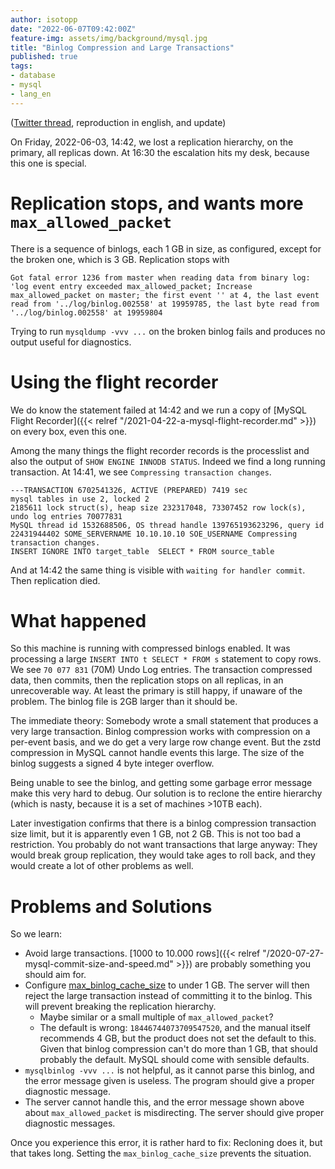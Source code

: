 ```yaml
---
author: isotopp
date: "2022-06-07T09:42:00Z"
feature-img: assets/img/background/mysql.jpg
title: "Binlog Compression and Large Transactions"
published: true
tags:
- database
- mysql
- lang_en
---
```


([Twitter thread](https://twitter.com/isotopp/status/1532752730229559300), reproduction in english, and update)

On Friday, 2022-06-03, 14:42, we lost a replication hierarchy, on the primary, all replicas down.
At 16:30 the escalation hits my desk, because this one is special.

# Replication stops, and wants more `max_allowed_packet`

There is a sequence of binlogs, each 1 GB in size, as configured, except for the broken one, which is 3 GB.
Replication stops with
```console
Got fatal error 1236 from master when reading data from binary log: 'log event entry exceeded max_allowed_packet; Increase max_allowed_packet on master; the first event '' at 4, the last event read from '../log/binlog.002558' at 19959785, the last byte read from '../log/binlog.002558' at 19959804
```
Trying to run `mysqldump -vvv ...` on the broken binlog fails and produces no output useful for diagnostics.

# Using the flight recorder

We do know the statement failed at 14:42 and we run a copy of [MySQL Flight Recorder]({{< relref "/2021-04-22-a-mysql-flight-recorder.md" >}}) on every box, even this one.

Among the many things the flight recorder records is the processlist and also the output of `SHOW ENGINE INNODB STATUS`.
Indeed we find a long running transaction.
At 14:41, we see `Compressing transaction changes`. 

```console
---TRANSACTION 6702541326, ACTIVE (PREPARED) 7419 sec
mysql tables in use 2, locked 2
2185611 lock struct(s), heap size 232317048, 73307452 row lock(s), undo log entries 70077831
MySQL thread id 1532688506, OS thread handle 139765193623296, query id 22431944402 SOME_SERVERNAME 10.10.10.10 SOE_USERNAME Compressing transaction changes.
INSERT IGNORE INTO target_table  SELECT * FROM source_table
```

And at 14:42 the same thing is visible with `waiting for handler commit`.
Then replication died.

# What happened

So this machine is running with compressed binlogs enabled.
It was processing a large `INSERT INTO t SELECT * FROM s` statement to copy rows.
We see `70 077 831` (70M) Undo Log entries.
The transaction compressed data, then commits, then the replication stops on all replicas, in an unrecoverable way. 
At least the primary is still happy, if unaware of the problem. 
The binlog file is 2GB larger than it should be.

The immediate theory:
Somebody wrote a small statement that produces a very large transaction.
Binlog compression works with compression on a per-event basis, and we do get a very large row change event.
But the zstd compression in MySQL cannot handle events this large.
The size of the binlog suggests a signed 4 byte integer overflow.

Being unable to see the binlog, and getting some garbage error message make this very hard to debug.
Our solution is to reclone the entire hierarchy (which is nasty, because it is a set of machines >10TB each).

Later investigation confirms that there is a binlog compression transaction size limit, but it is apparently even 1 GB, not 2 GB.
This is not too bad a restriction. You probably do not want transactions that large anyway:
They would break group replication, they would take ages to roll back, and they would create a lot of other problems as well.

# Problems and Solutions

So we learn:

- Avoid large transactions. [1000 to 10.000 rows]({{< relref "/2020-07-27-mysql-commit-size-and-speed.md" >}}) are probably something you should aim for.
- Configure [max_binlog_cache_size](https://dev.mysql.com/doc/refman/8.0/en/replication-options-binary-log.html#sysvar_max_binlog_cache_size) to under 1 GB. The server will then reject the large transaction instead of committing it to the binlog. This will prevent breaking the replication hierarchy.
  - Maybe similar or a small multiple of `max_allowed_packet`?
  - The default is wrong: `18446744073709547520`, and the manual itself recommends 4 GB, but the product does not set the default to this.
    Given that binlog compression can't do more than 1 GB, that should probably the default.
    MySQL should come with sensible defaults.
- `mysqlbinlog -vvv ...` is not helpful, as it cannot parse this binlog, and the error message given is useless.
  The program should give a proper diagnostic message.
- The server cannot handle this, and the error message shown above about `max_allowed_packet` is misdirecting.
  The server should give proper diagnostic messages.

Once you experience this error, it is rather hard to fix: 
Recloning does it, but that takes long.
Setting the `max_binlog_cache_size` prevents the situation.

